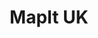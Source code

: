 ---
schema: default
title: MapIt UK
organization: mySociety
notes: ''
resources:
  - name: MapIt API
    url: 'https://mapit.mysociety.org/'
    format: api
license: ''
maintainer: ''
maintainer_email: ''
---